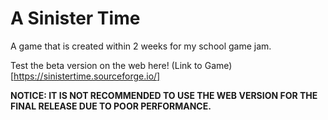 # A Sinister Time
A game that is created within 2 weeks for my school game jam.

Test the beta version on the web here! (Link to Game)[https://sinistertime.sourceforge.io/]

**NOTICE:  IT IS NOT RECOMMENDED TO USE THE WEB VERSION FOR THE FINAL RELEASE DUE TO POOR PERFORMANCE.**
